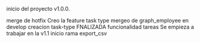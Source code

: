 inicio del proyecto v1.0.0.

merge de hotfix
Creo la feature task type
mergeo de graph_employee en develop
creacion task-type
FNALIZADA funcionalidad tareas
Se empieza a trabajar en la v1.1
inicio rama export_csv
